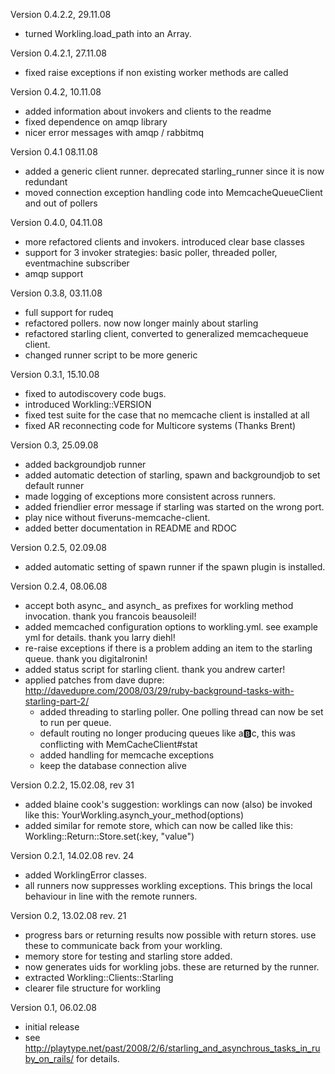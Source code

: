 Version 0.4.2.2, 29.11.08
- turned Workling.load_path into an Array.

Version 0.4.2.1, 27.11.08
- fixed raise exceptions if non existing worker methods are called

Version 0.4.2, 10.11.08
- added information about invokers and clients to the readme
- fixed dependence on amqp library
- nicer error messages with amqp / rabbitmq

Version 0.4.1 08.11.08
- added a generic client runner. deprecated starling_runner since it is now redundant
- moved connection exception handling code into MemcacheQueueClient and out of pollers

Version 0.4.0, 04.11.08
- more refactored clients and invokers. introduced clear base classes
- support for 3 invoker strategies: basic poller, threaded poller, eventmachine subscriber
- amqp support

Version 0.3.8, 03.11.08
- full support for rudeq
- refactored pollers. now now longer mainly about starling
- refactored starling client, converted to generalized memcachequeue client.
- changed runner script to be more generic

Version 0.3.1, 15.10.08
- fixed to autodiscovery code bugs. 
- introduced Workling::VERSION
- fixed test suite for the case that no memcache client is installed at all
- fixed AR reconnecting code for Multicore systems (Thanks Brent)

Version 0.3, 25.09.08
- added backgroundjob runner
- added automatic detection of starling, spawn and backgroundjob to set default runner
- made logging of exceptions more consistent across runners. 
- added friendlier error message if starling was started on the wrong port. 
- play nice without fiveruns-memcache-client. 
- added better documentation in README and RDOC

Version 0.2.5, 02.09.08
- added automatic setting of spawn runner if the spawn plugin is installed. 

Version 0.2.4, 08.06.08
- accept both async_ and asynch_ as prefixes for workling method invocation. thank you francois beausoleil!
- added memcached configuration options to workling.yml. see example yml for details. thank you larry diehl!
- re-raise exceptions if there is a problem adding an item to the starling queue. thank you digitalronin!
- added status script for starling client. thank you andrew carter!
- applied patches from dave dupre: http://davedupre.com/2008/03/29/ruby-background-tasks-with-starling-part-2/
  - added threading to starling poller. One polling thread can now be set to run per queue. 
  - default routing no longer producing queues like a:b:c, this was conflicting with MemCacheClient#stat
  - added handling for memcache exceptions
  - keep the database connection alive

Version 0.2.2, 15.02.08, rev 31
- added blaine cook's suggestion: worklings can now (also) be invoked like this: YourWorkling.asynch_your_method(options)
- added similar for remote store, which can now be called like this: Workling::Return::Store.set(:key, "value")

Version 0.2.1, 14.02.08 rev. 24
- added WorklingError classes.
- all runners now suppresses workling exceptions. This brings the local behaviour in line with the remote runners.

Version 0.2, 13.02.08 rev. 21
- progress bars or returning results now possible with return stores. use these to communicate back from your workling.
- memory store for testing and starling store added. 
- now generates uids for workling jobs. these are returned by the runner.
- extracted Workling::Clients::Starling
- clearer file structure for workling

Version 0.1, 06.02.08
- initial release
- see http://playtype.net/past/2008/2/6/starling_and_asynchrous_tasks_in_ruby_on_rails/ for details.